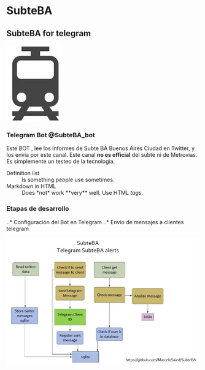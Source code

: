 #                      SubteBA
##               SubteBA for telegram
![alt text](https://github.com/MarceloSaied/SubteBA/blob/master/images/SubteBA_icon.jpg)
###          Telegram Bot       @SubteBA_bot
Este BOT , lee los informes de Subte BA Buenos Aires Ciudad en Twitter, y los envia por este canal.
Este canal **no es official** del subte ni de Metrovias.
Es simplemente un testeo de la tecnologia.

<dl>
  <dt>Definition list</dt>
  <dd>Is something people use sometimes.</dd>

  <dt>Markdown in HTML</dt>
  <dd>Does *not* work **very** well. Use HTML <em>tags</em>.</dd>
</dl>

### Etapas de desarrollo

..* Configuracion del Bot en Telegram
..* Envio de mensajes a clientes telegram



![alt text](https://github.com/MarceloSaied/SubteBA/blob/master/images/workflow1.jpg)